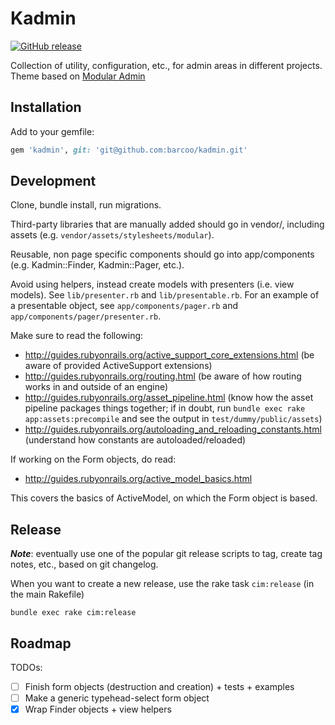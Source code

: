 # Kadmin

[![GitHub release](https://img.shields.io/badge/release-0.4.0-blue.png)](https://github.com/barcoo/kadmin/releases/tag/0.4.0)

Collection of utility, configuration, etc., for admin areas in different projects.
Theme based on [Modular Admin](https://github.com/modularcode/modular-admin-html)

## Installation

Add to your gemfile:

```ruby
gem 'kadmin', git: 'git@github.com:barcoo/kadmin.git'
```

## Development

Clone, bundle install, run migrations.

Third-party libraries that are manually added should go in vendor/, including assets (e.g. `vendor/assets/stylesheets/modular`).

Reusable, non page specific components should go into app/components (e.g. Kadmin::Finder, Kadmin::Pager, etc.).

Avoid using helpers, instead create models with presenters (i.e. view models). See `lib/presenter.rb` and `lib/presentable.rb`. For an example of a presentable object, see `app/components/pager.rb` and `app/components/pager/presenter.rb`.

Make sure to read the following:

 - http://guides.rubyonrails.org/active_support_core_extensions.html (be aware of provided ActiveSupport extensions)
 - http://guides.rubyonrails.org/routing.html (be aware of how routing works in and outside of an engine)
 - http://guides.rubyonrails.org/asset_pipeline.html (know how the asset pipeline packages things together; if in doubt, run `bundle exec rake app:assets:precompile` and see the output in `test/dummy/public/assets`)
 - http://guides.rubyonrails.org/autoloading_and_reloading_constants.html (understand how constants are autoloaded/reloaded)

If working on the Form objects, do read:
 - http://guides.rubyonrails.org/active_model_basics.html

This covers the basics of ActiveModel, on which the Form object is based.

## Release

___Note___: eventually use one of the popular git release scripts to tag, create tag notes, etc., based on git changelog.

When you want to create a new release, use the rake task ```cim:release``` (in the main Rakefile)

```shell
bundle exec rake cim:release
```

## Roadmap

TODOs:

* [ ] Finish form objects (destruction and creation) + tests + examples
* [ ] Make a generic typehead-select form object
* [x] Wrap Finder objects + view helpers
